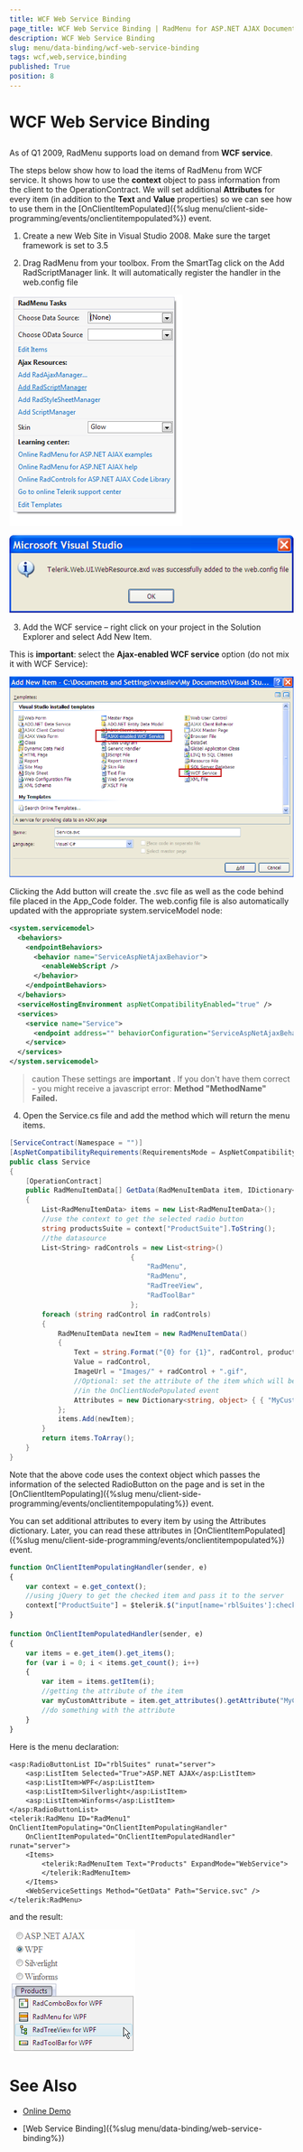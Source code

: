 ```yaml
---
title: WCF Web Service Binding
page_title: WCF Web Service Binding | RadMenu for ASP.NET AJAX Documentation
description: WCF Web Service Binding
slug: menu/data-binding/wcf-web-service-binding
tags: wcf,web,service,binding
published: True
position: 8
---
```


# WCF Web Service Binding

## 

As of Q1 2009, RadMenu supports load on demand from **WCF service**.

The steps below show how to load the items of RadMenu from WCF service. It shows how to use the **context** object to pass information from the client to the OperationContract. We will set additional **Attributes** for every item (in addition to the **Text** and **Value** properties) so we can see how to use them in the [OnClientItemPopulated]({%slug menu/client-side-programming/events/onclientitempopulated%}) event.

1. Create a new Web Site in Visual Studio 2008. Make sure the target framework is set to 3.5

2. Drag RadMenu from your toolbox. From the SmartTag click on the Add RadScriptManager link. It will automatically register the handler in the web.config file

![RadMenu Add ScriptManager](images/menu_smarttagscriptmanager.png)

![RadMenu Added Handler](images/menu_handleradded.png)


3. Add the WCF service – right click on your project in the Solution Explorer and select Add New Item.

This is **important**: select the **Ajax-enabled WCF service** option (do not mix it with WCF Service):

![RadMenu Adding WCF Service](images/menu_addingwcfservice.png)


Clicking the Add button will create the .svc file as well as the code behind file placed in the App_Code folder. The web.config file is also automatically updated with the appropriate system.serviceModel node:

````XML
<system.servicemodel>
  <behaviors>
	<endpointBehaviors>
	  <behavior name="ServiceAspNetAjaxBehavior">
		<enableWebScript />
	  </behavior>
	</endpointBehaviors>
  </behaviors>
  <serviceHostingEnvironment aspNetCompatibilityEnabled="true" />
  <services>
	<service name="Service">
	  <endpoint address="" behaviorConfiguration="ServiceAspNetAjaxBehavior" binding="webHttpBinding" contract="Service" />
	</service>
  </services>
</system.servicemodel>
````

>caution These settings are **important** . If you don't have them correct - you might receive a javascript error:
> **Method "MethodName" Failed.** 
>


4. Open the Service.cs file and add the method which will return the menu items.

````C#
[ServiceContract(Namespace = "")]
[AspNetCompatibilityRequirements(RequirementsMode = AspNetCompatibilityRequirementsMode.Allowed)]
public class Service
{
	[OperationContract]
	public RadMenuItemData[] GetData(RadMenuItemData item, IDictionary<string, object> context)
	{
		List<RadMenuItemData> items = new List<RadMenuItemData>();
		//use the context to get the selected radio button
		string productsSuite = context["ProductSuite"].ToString();
		//the datasource
		List<String> radControls = new List<string>()
							  {
								  "RadMenu",
								  "RadMenu",
								  "RadTreeView",
								  "RadToolBar"
							  };
		foreach (string radControl in radControls)
		{
			RadMenuItemData newItem = new RadMenuItemData()
			{
				Text = string.Format("{0} for {1}", radControl, productsSuite),
				Value = radControl,
				ImageUrl = "Images/" + radControl + ".gif",
				//Optional: set the attribute of the item which will be used
				//in the OnClientNodePopulated event
				Attributes = new Dictionary<string, object> { { "MyCustomAttribute", radControl } }
			};
			items.Add(newItem);
		}
		return items.ToArray();
	}
} 
````

Note that the above code uses the context object which passes the information of the selected RadioButton on the page and is set in the [OnClientItemPopulating]({%slug menu/client-side-programming/events/onclientitempopulating%}) event.

You can set additional attributes to every item by using the Attributes dictionary. Later, you can read these attributes in [OnClientItemPopulated]({%slug menu/client-side-programming/events/onclientitempopulated%}) event.

````JavaScript
function OnClientItemPopulatingHandler(sender, e) 
{        
	var context = e.get_context();
	//using jQuery to get the checked item and pass it to the server        
	context["ProductSuite"] = $telerik.$("input[name='rblSuites']:checked").val();
}       
 
function OnClientItemPopulatedHandler(sender, e)
{        
	var items = e.get_item().get_items();
	for (var i = 0; i < items.get_count(); i++)
	{           
		var item = items.getItem(i);
		//getting the attribute of the item  
		var myCustomAttribute = item.get_attributes().getAttribute("MyCustomAttribute");
		//do something with the attribute
	}    
}
````

Here is the menu declaration:

````ASPNET
<asp:RadioButtonList ID="rblSuites" runat="server">
	<asp:ListItem Selected="True">ASP.NET AJAX</asp:ListItem>
	<asp:ListItem>WPF</asp:ListItem>
	<asp:ListItem>Silverlight</asp:ListItem>
	<asp:ListItem>Winforms</asp:ListItem>
</asp:RadioButtonList>
<telerik:RadMenu ID="RadMenu1" OnClientItemPopulating="OnClientItemPopulatingHandler"
	OnClientItemPopulated="OnClientItemPopulatedHandler" runat="server">
	<Items>
		<telerik:RadMenuItem Text="Products" ExpandMode="WebService">
		</telerik:RadMenuItem>
	</Items>
	<WebServiceSettings Method="GetData" Path="Service.svc" />
</telerik:RadMenu>
````

and the result:

![RadMenu WCF Service Result](images/menu_wcfresult.png)

# See Also

 * [Online Demo](http://demos.telerik.com/aspnet-ajax/menu/examples/loadondemand/wcf/defaultcs.aspx)

 * [Web Service Binding]({%slug menu/data-binding/web-service-binding%})
